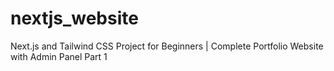 # nextjs_website
Next.js and Tailwind CSS Project for Beginners | Complete Portfolio Website with Admin Panel Part 1
